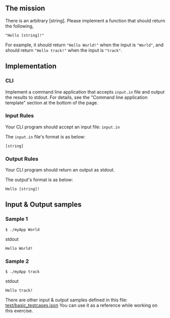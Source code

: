## The mission

There is an arbitrary [string]. Please implement a function that should return the following,

```
"Hello [string]!"
```

For example, it should return `"Hello World!"` when the input is `"World"`,
and should return `"Hello track!"`  when the input is `"track"`.

## Implementation

### CLI
Implement a command line application that accepts `input.in` file and output the results to stdout.
For details, see the "Command line application template" section at the bottom of the page.

### Input Rules
Your CLI program should accept an input file: `input.in`

The `input.in` file's format is as below:
```text
[string]
```

### Output Rules
Your CLI program should return an output as stdout.

The output's format is as below:
```text
Hello [string]!
```

## Input & Output samples
### Sample 1
```shell
$ ./myApp World
```

stdout

```
Hello World!
```

### Sample 2

```shell
$ ./myApp track
```

stdout

```
Hello track!
```

There are other input & output samples defined in this file: [test/basic_testcases.json](test/basic_testcases.json)
You can use it as a reference while working on this exercise.
